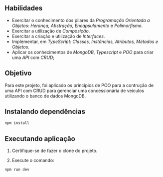 ## Habilidades

- Exercitar o conhecimento dos pilares da _Programação Orientada a Objetos: Herança, Abstração, Encapsulamento_ e _Polimorfismo_.
- Exercitar a utilização de _Composição_.
- Exercitar a criação e utilização de _Interfaces_.
- Implementar, em _TypeScript: Classes, Instâncias, Atributos, Métodos e Objetos_.
- Aplicar os conhecimentos de _MongoDB_, _Typescript_ e _POO_ para criar uma _API_ com _CRUD_;

## Objetivo

Para este projeto, foi aplicado os princípios de POO para a contrução de uma API com CRUD para gerenciar uma concessionária de veículos utilizando o banco de dados MongoDB.

## Instalando dependências

```bash
npm install
```

## Executando aplicação

1. Certifique-se de fazer o clone do projeto.

2. Execute o comando:

```bash
npm run dev
```

